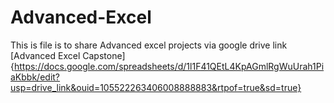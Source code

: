 # Advanced-Excel
This is file is to share Advanced excel projects via google drive link
[Advanced Excel Capstone] {https://docs.google.com/spreadsheets/d/1l1F41QEtL4KpAGmlRgWuUrah1PiaKbbk/edit?usp=drive_link&ouid=105522263406008888883&rtpof=true&sd=true}
